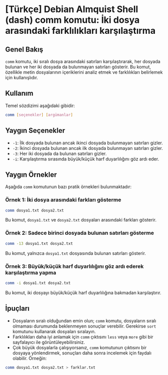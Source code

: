 # [Türkçe] Debian Almquist Shell (dash) comm komutu: İki dosya arasındaki farklılıkları karşılaştırma

## Genel Bakış
`comm` komutu, iki sıralı dosya arasındaki satırları karşılaştırarak, her dosyada bulunan ve her iki dosyada da bulunmayan satırları gösterir. Bu komut, özellikle metin dosyalarının içeriklerini analiz etmek ve farklılıkları belirlemek için kullanışlıdır.

## Kullanım
Temel sözdizimi aşağıdaki gibidir:

```bash
comm [seçenekler] [argümanlar]
```

## Yaygın Seçenekler
- `-1`: İlk dosyada bulunan ancak ikinci dosyada bulunmayan satırları gizler.
- `-2`: İkinci dosyada bulunan ancak ilk dosyada bulunmayan satırları gizler.
- `-3`: Her iki dosyada da bulunan satırları gizler.
- `-i`: Karşılaştırma sırasında büyük/küçük harf duyarlılığını göz ardı eder.

## Yaygın Örnekler
Aşağıda `comm` komutunun bazı pratik örnekleri bulunmaktadır:

### Örnek 1: İki dosya arasındaki farkları gösterme
```bash
comm dosya1.txt dosya2.txt
```
Bu komut, `dosya1.txt` ve `dosya2.txt` dosyaları arasındaki farkları gösterir.

### Örnek 2: Sadece birinci dosyada bulunan satırları gösterme
```bash
comm -13 dosya1.txt dosya2.txt
```
Bu komut, yalnızca `dosya1.txt` dosyasında bulunan satırları gösterir.

### Örnek 3: Büyük/küçük harf duyarlılığını göz ardı ederek karşılaştırma yapma
```bash
comm -i dosya1.txt dosya2.txt
```
Bu komut, iki dosyayı büyük/küçük harf duyarlılığına bakmadan karşılaştırır.

## İpuçları
- Dosyaların sıralı olduğundan emin olun; `comm` komutu, dosyaların sıralı olmaması durumunda beklenmeyen sonuçlar verebilir. Gerekirse `sort` komutunu kullanarak dosyaları sıralayın.
- Farklılıkları daha iyi anlamak için `comm` çıktısını `less` veya `more` gibi bir sayfalayıcı ile görüntüleyebilirsiniz.
- Çok büyük dosyalarla çalışıyorsanız, `comm` komutunun çıktısını bir dosyaya yönlendirmek, sonuçları daha sonra incelemek için faydalı olabilir. Örneğin: 
```bash
comm dosya1.txt dosya2.txt > farklar.txt
```